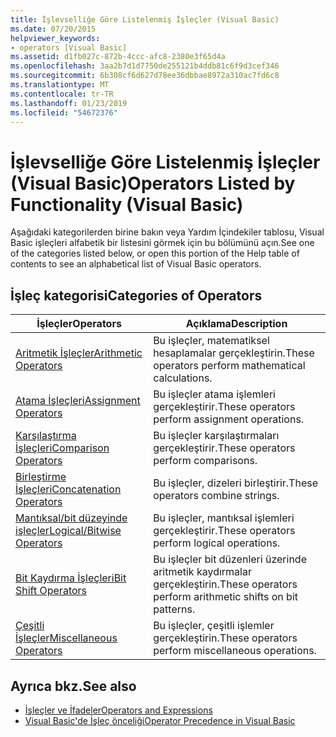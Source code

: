 ```yaml
---
title: İşlevselliğe Göre Listelenmiş İşleçler (Visual Basic)
ms.date: 07/20/2015
helpviewer_keywords:
- operators [Visual Basic]
ms.assetid: d1fb027c-872b-4ccc-afc8-2380e3f65d4a
ms.openlocfilehash: 3aa2b7d1d7750de255121b4ddb81c6f9d3cef346
ms.sourcegitcommit: 6b308cf6d627d78ee36dbbae8972a310ac7fd6c8
ms.translationtype: MT
ms.contentlocale: tr-TR
ms.lasthandoff: 01/23/2019
ms.locfileid: "54672376"
---
```

# <a name="operators-listed-by-functionality-visual-basic"></a><span data-ttu-id="d67e9-102">İşlevselliğe Göre Listelenmiş İşleçler (Visual Basic)</span><span class="sxs-lookup"><span data-stu-id="d67e9-102">Operators Listed by Functionality (Visual Basic)</span></span>
<span data-ttu-id="d67e9-103">Aşağıdaki kategorilerden birine bakın veya Yardım İçindekiler tablosu, Visual Basic işleçleri alfabetik bir listesini görmek için bu bölümünü açın.</span><span class="sxs-lookup"><span data-stu-id="d67e9-103">See one of the categories listed below, or open this portion of the Help table of contents to see an alphabetical list of Visual Basic operators.</span></span>  
  
## <a name="categories-of-operators"></a><span data-ttu-id="d67e9-104">İşleç kategorisi</span><span class="sxs-lookup"><span data-stu-id="d67e9-104">Categories of Operators</span></span>  
  
|<span data-ttu-id="d67e9-105">İşleçler</span><span class="sxs-lookup"><span data-stu-id="d67e9-105">Operators</span></span>|<span data-ttu-id="d67e9-106">Açıklama</span><span class="sxs-lookup"><span data-stu-id="d67e9-106">Description</span></span>|  
|---------------|-----------------|  
|[<span data-ttu-id="d67e9-107">Aritmetik İşleçler</span><span class="sxs-lookup"><span data-stu-id="d67e9-107">Arithmetic Operators</span></span>](../../../visual-basic/language-reference/operators/arithmetic-operators.md)|<span data-ttu-id="d67e9-108">Bu işleçler, matematiksel hesaplamalar gerçekleştirin.</span><span class="sxs-lookup"><span data-stu-id="d67e9-108">These operators perform mathematical calculations.</span></span>|  
|[<span data-ttu-id="d67e9-109">Atama İşleçleri</span><span class="sxs-lookup"><span data-stu-id="d67e9-109">Assignment Operators</span></span>](../../../visual-basic/language-reference/operators/assignment-operators.md)|<span data-ttu-id="d67e9-110">Bu işleçler atama işlemleri gerçekleştirir.</span><span class="sxs-lookup"><span data-stu-id="d67e9-110">These operators perform assignment operations.</span></span>|  
|[<span data-ttu-id="d67e9-111">Karşılaştırma İşleçleri</span><span class="sxs-lookup"><span data-stu-id="d67e9-111">Comparison Operators</span></span>](../../../visual-basic/language-reference/operators/comparison-operators.md)|<span data-ttu-id="d67e9-112">Bu işleçler karşılaştırmaları gerçekleştirir.</span><span class="sxs-lookup"><span data-stu-id="d67e9-112">These operators perform comparisons.</span></span>|  
|[<span data-ttu-id="d67e9-113">Birleştirme İşleçleri</span><span class="sxs-lookup"><span data-stu-id="d67e9-113">Concatenation Operators</span></span>](../../../visual-basic/language-reference/operators/concatenation-operators.md)|<span data-ttu-id="d67e9-114">Bu işleçler, dizeleri birleştirir.</span><span class="sxs-lookup"><span data-stu-id="d67e9-114">These operators combine strings.</span></span>|  
|[<span data-ttu-id="d67e9-115">Mantıksal/bit düzeyinde işleçler</span><span class="sxs-lookup"><span data-stu-id="d67e9-115">Logical/Bitwise Operators</span></span>](../../../visual-basic/language-reference/operators/logical-bitwise-operators.md)|<span data-ttu-id="d67e9-116">Bu işleçler, mantıksal işlemleri gerçekleştirir.</span><span class="sxs-lookup"><span data-stu-id="d67e9-116">These operators perform logical operations.</span></span>|  
|[<span data-ttu-id="d67e9-117">Bit Kaydırma İşleçleri</span><span class="sxs-lookup"><span data-stu-id="d67e9-117">Bit Shift Operators</span></span>](../../../visual-basic/language-reference/operators/bit-shift-operators.md)|<span data-ttu-id="d67e9-118">Bu işleçler bit düzenleri üzerinde aritmetik kaydırmalar gerçekleştirin.</span><span class="sxs-lookup"><span data-stu-id="d67e9-118">These operators perform arithmetic shifts on bit patterns.</span></span>|  
|[<span data-ttu-id="d67e9-119">Çeşitli İşleçler</span><span class="sxs-lookup"><span data-stu-id="d67e9-119">Miscellaneous Operators</span></span>](../../../visual-basic/language-reference/operators/miscellaneous-operators.md)|<span data-ttu-id="d67e9-120">Bu işleçler, çeşitli işlemler gerçekleştirin.</span><span class="sxs-lookup"><span data-stu-id="d67e9-120">These operators perform miscellaneous operations.</span></span>|  
  
## <a name="see-also"></a><span data-ttu-id="d67e9-121">Ayrıca bkz.</span><span class="sxs-lookup"><span data-stu-id="d67e9-121">See also</span></span>
- [<span data-ttu-id="d67e9-122">İşleçler ve İfadeler</span><span class="sxs-lookup"><span data-stu-id="d67e9-122">Operators and Expressions</span></span>](../../../visual-basic/programming-guide/language-features/operators-and-expressions/index.md)
- [<span data-ttu-id="d67e9-123">Visual Basic'de İşleç önceliği</span><span class="sxs-lookup"><span data-stu-id="d67e9-123">Operator Precedence in Visual Basic</span></span>](../../../visual-basic/language-reference/operators/operator-precedence.md)
